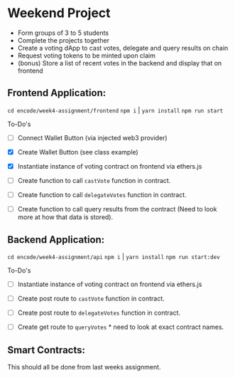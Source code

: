 # Weekend Project
* Form groups of 3 to 5 students
* Complete the projects together
* Create a voting dApp to cast votes, delegate and query results on chain
* Request voting tokens to be minted upon claim
* (bonus) Store a list of recent votes in the backend and display that on frontend


## Frontend Application: 
`cd encode/week4-assignment/frontend`
`npm i` | `yarn install`
`npm run start`

To-Do's
- [ ] Connect Wallet Button (via injected web3 provider)
- [X] Create Wallet Button (see class example)
- [X] Instantiate instance of voting contract on frontend via ethers.js
- [ ] Create function to call `castVote` function in contract. 
- [ ] Create function to call `delegateVotes` function in contract. 
- [ ] Create function to call query results from the contract (Need to look more at how that data is stored). 


## Backend Application: 
`cd encode/week4-assignment/api`
`npm i` | `yarn install`
`npm run start:dev`

To-Do's
- [ ] Instantiate instance of voting contract on frontend via ethers.js
- [ ] Create post route to `castVote` function in contract. 
- [ ] Create post route to `delegateVotes` function in contract. 
- [ ] Create get route to `queryVotes` * need to look at exact contract names.  



## Smart Contracts: 
This should all be done from last weeks assignment. 
